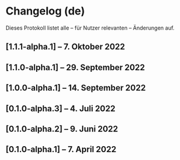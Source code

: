 # Changelog (de)

Dieses Protokoll listet alle – für Nutzer relevanten – Änderungen auf.

## [1.1.1-alpha.1] – 7. Oktober 2022

## [1.1.0-alpha.1] – 29. September 2022

## [1.0.0-alpha.1] – 14. September 2022

## [0.1.0-alpha.3] – 4. Juli 2022

## [0.1.0-alpha.2] – 9. Juni 2022

## [0.1.0-alpha.1] – 7. April 2022
